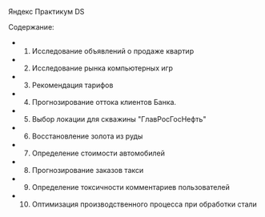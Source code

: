 Яндекс Практикум DS

Содержание:
* 1. Исследование объявлений о продаже квартир 
* 2. Исследование рынка компьютерных игр
* 3. Рекомендация тарифов 
* 4. Прогнозирование оттока клиентов Банка.
* 5. Выбор локации для скважины "ГлавРосГосНефть" 
* 6. Восстановление золота из руды 
* 7. Определение стоимости автомобилей 
* 8. Прогнозирование заказов такси
* 9. Определение токсичности комментариев пользователей
* 10. Оптимизация производственного процесса при обработки стали
